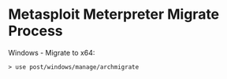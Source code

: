 # Metasploit Meterpreter Migrate Process

Windows - Migrate to x64:

`> use post/windows/manage/archmigrate`
